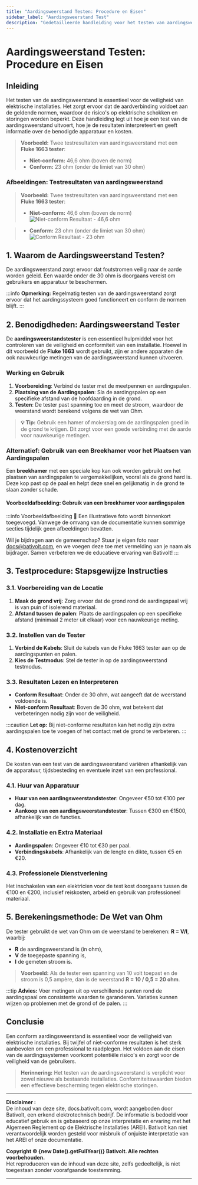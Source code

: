 ```yaml
---
title: "Aardingsweerstand Testen: Procedure en Eisen"
sidebar_label: "Aardingsweerstand Test"
description: "Gedetailleerde handleiding voor het testen van aardingsweerstand, inclusief de procedure, interpretatie van resultaten, benodigdheden en bijbehorende kosten."
---
```


# Aardingsweerstand Testen: Procedure en Eisen

## Inleiding

Het testen van de aardingsweerstand is essentieel voor de veiligheid van elektrische installaties. Het zorgt ervoor dat de aardverbinding voldoet aan de geldende normen, waardoor de risico's op elektrische schokken en storingen worden beperkt. Deze handleiding legt uit hoe je een test van de aardingsweerstand uitvoert, hoe je de resultaten interpreteert en geeft informatie over de benodigde apparatuur en kosten.

> **Voorbeeld:** Twee testresultaten van aardingsweerstand met een **Fluke 1663 tester**:
>
> - **Niet-conform:** 46,6 ohm (boven de norm)
> - **Conform:** 23 ohm (onder de limiet van 30 ohm)

### Afbeeldingen: Testresultaten van aardingsweerstand
> **Voorbeeld:** Twee testresultaten van aardingsweerstand met een **Fluke 1663 tester**:
>
> - **Niet-conform:** 46,6 ohm (boven de norm)
![Niet-conform Resultaat - 46,6 ohm](/img/bativolt-resistance-terre-non-conforme.jpg)

> - **Conform:** 23 ohm (onder de limiet van 30 ohm)
![Conform Resultaat - 23 ohm](/img/bativolt-resistance-terre-conforme.jpg)

## 1. Waarom de Aardingsweerstand Testen?

De aardingsweerstand zorgt ervoor dat foutstromen veilig naar de aarde worden geleid. Een waarde onder de 30 ohm is doorgaans vereist om gebruikers en apparatuur te beschermen.

:::info
**Opmerking:** Regelmatig testen van de aardingsweerstand zorgt ervoor dat het aardingssysteem goed functioneert en conform de normen blijft.
:::

## 2. Benodigdheden: Aardingsweerstand Tester

De **aardingsweerstandstester** is een essentieel hulpmiddel voor het controleren van de veiligheid en conformiteit van een installatie. Hoewel in dit voorbeeld de **Fluke 1663** wordt gebruikt, zijn er andere apparaten die ook nauwkeurige metingen van de aardingsweerstand kunnen uitvoeren.

### Werking en Gebruik

1. **Voorbereiding**: Verbind de tester met de meetpennen en aardingspalen.
2. **Plaatsing van de Aardingspalen**: Sla de aardingspalen op een specifieke afstand van de hoofdaarding in de grond.
3. **Testen**: De tester past spanning toe en meet de stroom, waardoor de weerstand wordt berekend volgens de wet van Ohm.

> **💡 Tip:** Gebruik een hamer of mokerslag om de aardingspalen goed in de grond te krijgen. Dit zorgt voor een goede verbinding met de aarde voor nauwkeurige metingen.

### Alternatief: Gebruik van een Breekhamer voor het Plaatsen van Aardingspalen

Een **breekhamer** met een speciale kop kan ook worden gebruikt om het plaatsen van aardingspalen te vergemakkelijken, vooral als de grond hard is. Deze kop past op de paal en helpt deze snel en gelijkmatig in de grond te slaan zonder schade.

#### Voorbeeldafbeelding: Gebruik van een breekhamer voor aardingspalen
:::info Voorbeeldafbeelding 📸
Een illustratieve foto wordt binnenkort toegevoegd. Vanwege de omvang van de documentatie kunnen sommige secties tijdelijk geen afbeeldingen bevatten.

Wil je bijdragen aan de gemeenschap? Stuur je eigen foto naar [docs@bativolt.com](mailto:docs@bativolt.com), en we voegen deze toe met vermelding van je naam als bijdrager. Samen verbeteren we de educatieve ervaring van Bativolt!
:::

## 3. Testprocedure: Stapsgewijze Instructies

### 3.1. Voorbereiding van de Locatie

1. **Maak de grond vrij**: Zorg ervoor dat de grond rond de aardingspaal vrij is van puin of isolerend materiaal.
2. **Afstand tussen de palen**: Plaats de aardingspalen op een specifieke afstand (minimaal 2 meter uit elkaar) voor een nauwkeurige meting.

### 3.2. Instellen van de Tester

1. **Verbind de Kabels**: Sluit de kabels van de Fluke 1663 tester aan op de aardingspunten en palen.
2. **Kies de Testmodus**: Stel de tester in op de aardingsweerstand testmodus.

### 3.3. Resultaten Lezen en Interpreteren

- **Conform Resultaat**: Onder de 30 ohm, wat aangeeft dat de weerstand voldoende is.
- **Niet-conform Resultaat**: Boven de 30 ohm, wat betekent dat verbeteringen nodig zijn voor de veiligheid.

:::caution
**Let op:** Bij niet-conforme resultaten kan het nodig zijn extra aardingspalen toe te voegen of het contact met de grond te verbeteren.
:::

## 4. Kostenoverzicht

De kosten van een test van de aardingsweerstand variëren afhankelijk van de apparatuur, tijdsbesteding en eventuele inzet van een professional.

### 4.1. Huur van Apparatuur

- **Huur van een aardingsweerstandstester**: Ongeveer €50 tot €100 per dag.
- **Aankoop van een aardingsweerstandstester**: Tussen €300 en €1500, afhankelijk van de functies.

### 4.2. Installatie en Extra Materiaal

- **Aardingspalen**: Ongeveer €10 tot €30 per paal.
- **Verbindingskabels**: Afhankelijk van de lengte en dikte, tussen €5 en €20.

### 4.3. Professionele Dienstverlening

Het inschakelen van een elektricien voor de test kost doorgaans tussen de €100 en €200, inclusief reiskosten, arbeid en gebruik van professioneel materiaal.

## 5. Berekeningsmethode: De Wet van Ohm

De tester gebruikt de wet van Ohm om de weerstand te berekenen: **R = V/I**, waarbij:
- **R** de aardingsweerstand is (in ohm),
- **V** de toegepaste spanning is,
- **I** de gemeten stroom is.

> **Voorbeeld:** Als de tester een spanning van 10 volt toepast en de stroom is 0,5 ampère, dan is de weerstand **R = 10 / 0,5 = 20 ohm**.

:::tip
**Advies:** Voer metingen uit op verschillende punten rond de aardingspaal om consistente waarden te garanderen. Variaties kunnen wijzen op problemen met de grond of de palen.
:::

## Conclusie

Een conform aardingsweerstand is essentieel voor de veiligheid van elektrische installaties. Bij twijfel of niet-conforme resultaten is het sterk aanbevolen om een professional te raadplegen. Het voldoen aan de eisen van de aardingssystemen voorkomt potentiële risico's en zorgt voor de veiligheid van de gebruikers.

> **Herinnering:** Het testen van de aardingsweerstand is verplicht voor zowel nieuwe als bestaande installaties. Conformiteitswaarden bieden een effectieve bescherming tegen elektrische storingen.

---

**Disclaimer :**  
De inhoud van deze site, docs.bativolt.com, wordt aangeboden door Bativolt, een erkend elektrotechnisch bedrijf. De informatie is bedoeld voor educatief gebruik en is gebaseerd op onze interpretatie en ervaring met het Algemeen Reglement op de Elektrische Installaties (AREI). Bativolt kan niet verantwoordelijk worden gesteld voor misbruik of onjuiste interpretatie van het AREI of onze documentatie.

**Copyright © {new Date().getFullYear()} Bativolt. Alle rechten voorbehouden.**  
Het reproduceren van de inhoud van deze site, zelfs gedeeltelijk, is niet toegestaan zonder voorafgaande toestemming.

---
